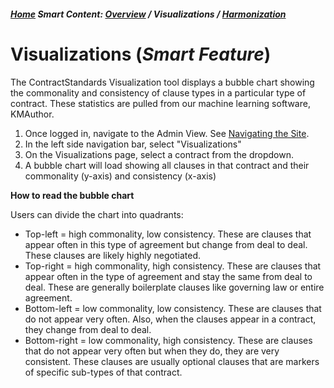 ##### [Home](README.md) **Smart Content:** [Overview](Smart_Content.md) / Visualizations / [Harmonization](Harmonization.md)

# Visualizations (*Smart Feature*)

The ContractStandards Visualization tool displays a bubble chart showing the commonality and consistency of clause types in a particular type of contract. These statistics are pulled from our machine learning software, KMAuthor.

1. Once logged in, navigate to the Admin View. See [Navigating the Site](Published_View_Navigation.md).
2. In the left side navigation bar, select "Visualizations"
3. On the Visualizations page, select a contract from the dropdown.
4. A bubble chart will load showing all clauses in that contract and their commonality (y-axis) and consistency (x-axis)

**How to read the bubble chart**

Users can divide the chart into quadrants:
* Top-left = high commonality, low consistency. These are clauses that appear often in this type of agreement but change from deal to deal. These clauses are likely highly negotiated.
* Top-right = high commonality, high consistency. These are clauses that appear often in the type of agreement and stay the same from deal to deal. These are generally boilerplate clauses like governing law or entire agreement.
* Bottom-left = low commonality, low consistency. These are clauses that do not appear very often. Also, when the clauses appear in a contract, they change from deal to deal.
* Bottom-right = low commonality, high consistency. These are clauses that do not appear very often but when they do, they are very consistent. These clauses are usually optional clauses that are markers of specific sub-types of that contract.
